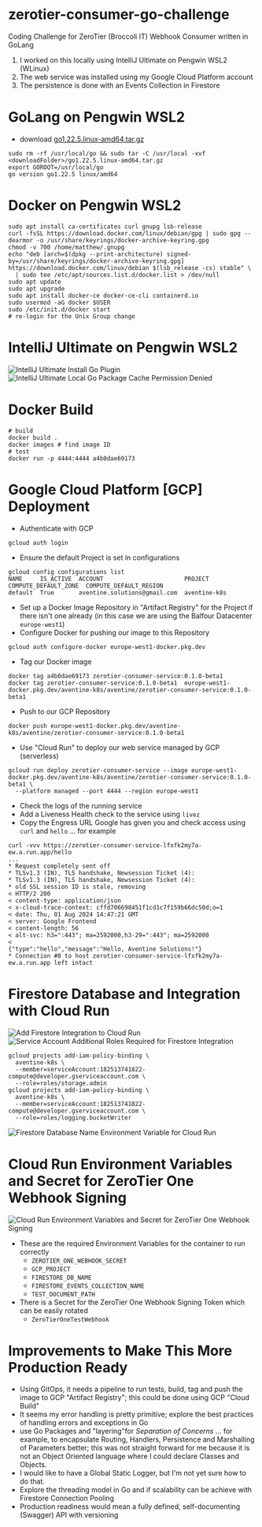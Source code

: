 # zerotier-consumer-go-challenge
Coding Challenge for ZeroTier (Broccoli IT) Webhook Consumer written in GoLang

1. I worked on this locally using IntelliJ Ultimate on Pengwin WSL2 (WLinux)
2. The web service was installed using my Google Cloud Platform account
3. The persistence is done with an Events Collection in Firestore 

# GoLang on Pengwin WSL2
* download [go1.22.5.linux-amd64.tar.gz](https://go.dev/dl/go1.22.5.linux-amd64.tar.gz)
```shell
sudo rm -rf /usr/local/go && sudo tar -C /usr/local -xvf <downloadFolder>/go1.22.5.linux-amd64.tar.gz
export GOROOT=/usr/local/go
go version go1.22.5 linux/amd64
```

# Docker on Pengwin WSL2
```shell
sudo apt install ca-certificates curl gnupg lsb-release
curl -fsSL https://download.docker.com/linux/debian/gpg | sudo gpg --dearmor -o /usr/share/keyrings/docker-archive-keyring.gpg
chmod -v 700 /home/matthew/.gnupg
echo "deb [arch=$(dpkg --print-architecture) signed-by=/usr/share/keyrings/docker-archive-keyring.gpg] https://download.docker.com/linux/debian $(lsb_release -cs) stable" \
  | sudo tee /etc/apt/sources.list.d/docker.list > /dev/null
sudo apt update
sudo apt upgrade
sudo apt install docker-ce docker-ce-cli containerd.io
sudo usermod -aG docker $USER
sudo /etc/init.d/docker start
# re-login for the Unix Group change
```

# IntelliJ Ultimate on Pengwin WSL2
![IntelliJ Ultimate Install Go Plugin](./doc/images/screenshot-IntelliJ-Ultimate-install-Go-plugin.png)
![IntelliJ Ultimate Local Go Package Cache Permission Denied](./doc/images/screenshot-IntelliJWSL2-GoLang-pkg-permission-denied.png)

# Docker Build
```shell
# build
docker build .
docker images # find image ID
# test
docker run -p 4444:4444 a4b0dae69173
```
# Google Cloud Platform [GCP] Deployment
* Authenticate with GCP
```shell
gcloud auth login
```
* Ensure the default Project is set in configurations
```shell
gcloud config configurations list                                        
NAME     IS_ACTIVE  ACCOUNT                       PROJECT       COMPUTE_DEFAULT_ZONE  COMPUTE_DEFAULT_REGION
default  True       aventine.solutions@gmail.com  aventine-k8s
```
* Set up a Docker Image Repository in "Artifact Registry" for the Project if there isn't one already (in this case
  we are using the Balfour Datacenter `europe-west1`)
* Configure Docker for pushing our image to this Repository
```shell
gcloud auth configure-docker europe-west1-docker.pkg.dev
```
* Tag our Docker image
```shell
docker tag a4b0dae69173 zerotier-consumer-service:0.1.0-beta1
docker tag zerotier-consumer-service:0.1.0-beta1  europe-west1-docker.pkg.dev/aventine-k8s/aventine/zerotier-consumer-service:0.1.0-beta1
```
* Push to our GCP Repository
```shell
docker push europe-west1-docker.pkg.dev/aventine-k8s/aventine/zerotier-consumer-service:0.1.0-beta1
```
* Use "Cloud Run" to deploy our web service managed by GCP (serverless)
```shell
gcloud run deploy zerotier-consumer-service --image europe-west1-docker.pkg.dev/aventine-k8s/aventine/zerotier-consumer-service:0.1.0-beta1 \
  --platform managed --port 4444 --region europe-west1
```
* Check the logs of the running service
* Add a Liveness Health check to the service using `livez`
* Copy the Engress URL Google has given you and check access using `curl` and `hello` ... for example
```shell
curl -vvv https://zerotier-consumer-service-lfxfk2my7a-ew.a.run.app/hello
...
* Request completely sent off
* TLSv1.3 (IN), TLS handshake, Newsession Ticket (4):
* TLSv1.3 (IN), TLS handshake, Newsession Ticket (4):
* old SSL session ID is stale, removing
< HTTP/2 200 
< content-type: application/json
< x-cloud-trace-context: cffd706698451f1cd1c7f159b66dc50d;o=1
< date: Thu, 01 Aug 2024 14:47:21 GMT
< server: Google Frontend
< content-length: 56
< alt-svc: h3=":443"; ma=2592000,h3-29=":443"; ma=2592000
< 
{"type":"hello","message":"Hello, Aventine Solutions!"}
* Connection #0 to host zerotier-consumer-service-lfxfk2my7a-ew.a.run.app left intact
```
# Firestore Database and Integration with Cloud Run
![Add Firestore Integration to Cloud Run](./doc/images/screenshot-GCP-CloudRun-add-Firestore-Integraion.png)
![Service Account Additional Roles Required for Firestore Integration](./doc/images/screenshot-GCP-CloudRun-Firestore-Integration-need-additional-ServiceAccount-Roles.png)
```shell
gcloud projects add-iam-policy-binding \
  aventine-k8s \
  --member=serviceAccount:182513741822-compute@developer.gserviceaccount.com \
  --role=roles/storage.admin
gcloud projects add-iam-policy-binding \
  aventine-k8s \
  --member=serviceAccount:182513741822-compute@developer.gserviceaccount.com \
  --role=roles/logging.bucketWriter
```
![Firestore Database Name Environment Variable for Cloud Run](./doc/images/screenshot-GCP-CloudRun-Environment-Firestore-DBName.png)

# Cloud Run Environment Variables and Secret for ZeroTier One Webhook Signing
![Cloud Run Environment Variables and Secret for ZeroTier One Webhook Signing](./doc/images/screenshot-GCP-ZeroTier-CloudRun-VariablesSecrets.png)
* These are the required Environment Variables for the container to run correctly
  - `ZEROTIER_ONE_WEBHOOK_SECRET`
  - `GCP_PROJECT`
  - `FIRESTORE_DB_NAME`
  - `FIRESTORE_EVENTS_COLLECTION_NAME`
  - `TEST_DOCUMENT_PATH`
* There is a Secret for the ZeroTier One Webhook Signing Token which can be easily rotated
  - `ZeroTierOneTestWebhook`

# Improvements to Make This More Production Ready
* Using GitOps, it needs a pipeline to run tests, build, tag and push the image to GCP "Artifact Registry";
  this could be done using GCP "Cloud Build"
* It seems my error handling is pretty primitive; explore the best practices of handling errors and exceptions
  in Go
* use Go Packages and "layering"for _Separation of Concerns_ ... for example, to encapsulate Routing, Handlers, 
  Persistence and Marshalling of Parameters better; this was not straight forward for me because it is
  not an Object Oriented language where I could declare Classes and Objects.
* I would like to have a Global Static Logger, but I'm not yet sure how to do that.
* Explore the threading model in Go and if scalability can be achieve with Firestore Connection Pooling
* Production readiness would mean a fully defined, self-documenting (Swagger) API with versioning